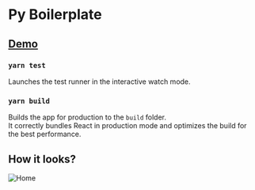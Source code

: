 # Py Boilerplate


## [Demo](https://py-boilerplate.netlify.app/)


### `yarn test`

Launches the test runner in the interactive watch mode.<br />

### `yarn build`

Builds the app for production to the `build` folder.<br />
It correctly bundles React in production mode and optimizes the build for the best performance.

## How it looks?
![Home](./py-boilerplate.png)
